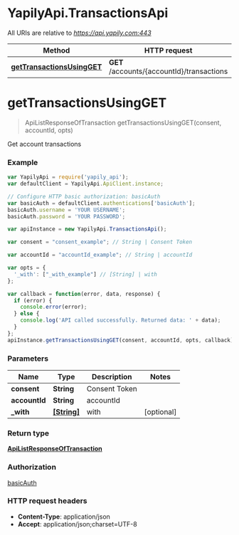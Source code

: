 # YapilyApi.TransactionsApi

All URIs are relative to *https://api.yapily.com:443*

Method | HTTP request | Description
------------- | ------------- | -------------
[**getTransactionsUsingGET**](TransactionsApi.md#getTransactionsUsingGET) | **GET** /accounts/{accountId}/transactions | Get account transactions


<a name="getTransactionsUsingGET"></a>
# **getTransactionsUsingGET**
> ApiListResponseOfTransaction getTransactionsUsingGET(consent, accountId, opts)

Get account transactions

### Example
```javascript
var YapilyApi = require('yapily_api');
var defaultClient = YapilyApi.ApiClient.instance;

// Configure HTTP basic authorization: basicAuth
var basicAuth = defaultClient.authentications['basicAuth'];
basicAuth.username = 'YOUR USERNAME';
basicAuth.password = 'YOUR PASSWORD';

var apiInstance = new YapilyApi.TransactionsApi();

var consent = "consent_example"; // String | Consent Token

var accountId = "accountId_example"; // String | accountId

var opts = { 
  '_with': ["_with_example"] // [String] | with
};

var callback = function(error, data, response) {
  if (error) {
    console.error(error);
  } else {
    console.log('API called successfully. Returned data: ' + data);
  }
};
apiInstance.getTransactionsUsingGET(consent, accountId, opts, callback);
```

### Parameters

Name | Type | Description  | Notes
------------- | ------------- | ------------- | -------------
 **consent** | **String**| Consent Token | 
 **accountId** | **String**| accountId | 
 **_with** | [**[String]**](String.md)| with | [optional] 

### Return type

[**ApiListResponseOfTransaction**](ApiListResponseOfTransaction.md)

### Authorization

[basicAuth](../README.md#basicAuth)

### HTTP request headers

 - **Content-Type**: application/json
 - **Accept**: application/json;charset=UTF-8

